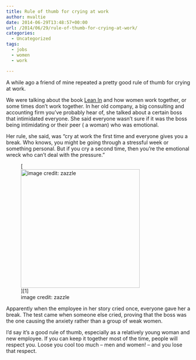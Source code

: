 ```yaml
---
title: Rule of thumb for crying at work
author: mvaltie
date: 2014-06-29T13:48:57+00:00
url: /2014/06/29/rule-of-thumb-for-crying-at-work/
categories:
  - Uncategorized
tags:
  - jobs
  - women
  - work

---
```

A while ago a friend of mine repeated a pretty good rule of thumb for crying at work.

We were talking about the book <a href="leanin.org/" target="_blank" rel="noopener noreferrer">Lean In</a> and how women work together, or some times don&#8217;t work together. In her old company, a big consulting and accounting firm you&#8217;ve probably hear of, she talked about a certain boss that intimidated everyone. She said everyone wasn&#8217;t sure if it was the boss being intimidating or their peer ( a woman) who was emotional.

Her rule, she said, was &#8220;cry at work the first time and everyone gives you a break. Who knows, you might be going through a stressful week or something personal. But if you cry a second time, then you&#8217;re the emotional wreck who can&#8217;t deal with the pressure.&#8221;

<figure style="width: 324px" class="wp-caption alignleft">[<img class="" src="http://rlv.zcache.com/no_cry_zone_mug-r64a63d79f8d94c8d8ebe2d6684abe725_x7jgr_8byvr_324.jpg" alt="image credit: zazzle " width="324" height="324" />][1]<figcaption class="wp-caption-text">image credit: zazzle</figcaption></figure>

Apparently when the employee in her story cried once, everyone gave her a break. The test came when someone else cried, proving that the boss was the one causing the anxiety rather than a group of weak women.

I&#8217;d say it&#8217;s a good rule of thumb, especially as a relatively young woman and new employee. If you can keep it together most of the time, people will respect you. Loose you cool too much &#8211; men and women! &#8211; and you lose that respect.

 [1]: http://www.zazzle.com/no+cry+zone+gifts